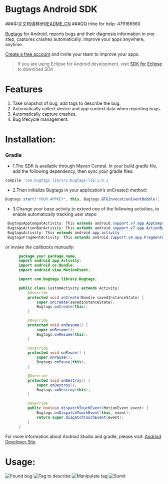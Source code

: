 Bugtags Android SDK
===================
###中文文档请移步[README_CN](https://github.com/bugtags/Bugtags-Android/blob/dev/README_CN.md)
###QQ tribe for help: 479166560

[Bugtags] for Android, reports bugs and their diagnosis information in one step, captures crashes automatically. Improve your apps anywhere, anytime.

[Create a free account](http://bugtags.com/) and invite your team to improve your apps.
> If you are using Eclipse for Android development, visit [SDK for Eclipse] to download SDK

# Features
1. Take snapshot of bug, add tags to describe the bug.
2. Automatically collect device and app context data when reporting bugs.
3. Automatically capture crashes.
4. Bug lifecycle management.

# Installation:
### Gradle
* 1.The SDK is available through Maven Central. In your build.gradle file, add the following dependency, then sync your gradle files:
```gradle
compile 'com.bugtags.library:bugtags-lib:1.0.1'
```
* 2.Then initialize Bugtags in your application’s onCreate() method:
```java
Bugtags.start("YOUR APPKEY", this, Bugtags.BTGInvocationEventBubble);
```
* 3.Change your base activity to extend one of the following activities, to enable automatically tracking user steps:
```java
 BugtagsAppCompatActivity: This extends android.support.v7.app.AppCompatActivity
 BugtagsActionBarActivity: This extends android.support.v7.app.ActionBarActivity
 BugtagsActivity: This extends android.app.activity
 BugtagsFragmentActivity: This extends android.support.v4.app.FragmentActivity
```
  *or invoke the callbacks manually:*
  ```java
        package your.package.name;
        import android.app.Activity;
        import android.os.Bundle;
        import android.view.MotionEvent;

        import com.bugtags.library.Bugtags;

        public class CustomActivity extends Activity{
            @Override
            protected void onCreate(Bundle savedInstanceState) {
                super.onCreate(savedInstanceState);
                Bugtags.onCreate(this);
            }

            @Override
            protected void onResume() {
                super.onResume();
                Bugtags.onResume(this);
            }

            @Override
            protected void onPause() {
                super.onPause();
                Bugtags.onPause(this);
            }

            @Override
            protected void onDestroy() {
                super.onDestroy();
                Bugtags.onDestroy(this);
            }

            @Override
            public boolean dispatchTouchEvent(MotionEvent event) {
                Bugtags.onDispatchTouchEvent(this, event);
                return super.dispatchTouchEvent(event);
            }
        }
  ```
  For more information about Android Studio and gradle, please visit: [Android Developer Site].

# Usage:
![Found bug](screenshot/0.jpg)
![Tag to describe](screenshot/1.jpg)
![Manipulate tag](screenshot/2.jpg)
![Sumit](screenshot/3.jpg)


[SDK for Eclipse]:https://github.com/bugtags/Bugtags-Android-Eclipse
[Bugtags]:http://bugtags.com
[Android Developer Site]:http://developer.android.com/tools/studio/index.html
